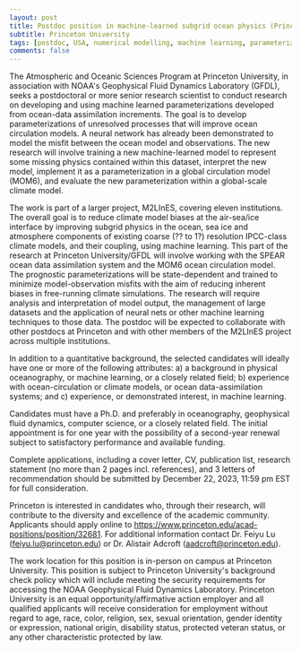 ```yaml
---
layout: post
title: Postdoc position in machine-learned subgrid ocean physics (Princeton, New Jersey)
subtitle: Princeton University
tags: [postdoc, USA, numerical modelling, machine learning, parameterization]
comments: false
---
```

The Atmospheric and Oceanic Sciences Program at Princeton University, in association with NOAA's Geophysical Fluid Dynamics Laboratory (GFDL), seeks a postdoctoral or more senior research scientist to conduct research on developing and using machine learned parameterizations developed from ocean-data assimilation increments. The goal is to develop parameterizations of unresolved processes that will improve ocean circulation models. A neural network has already been demonstrated to model the misfit between the ocean model and observations. The new research will involve training a new machine-learned model to represent some missing physics contained within this dataset, interpret the new model, implement it as a parameterization in a global circulation model (MOM6), and evaluate the new parameterization within a global-scale climate model.

The work is part of a larger project, M2LInES, covering eleven institutions. The overall goal is to reduce climate model biases at the air-sea/ice interface by improving subgrid physics in the ocean, sea ice and atmosphere components of existing coarse (?? to 1?) resolution IPCC-class climate models, and their coupling, using machine learning. This part of the research at Princeton University/GFDL will involve working with the SPEAR ocean data assimilation system and the MOM6 ocean circulation model. The prognostic parameterizations will be state-dependent and trained to minimize model-observation misfits with the aim of reducing inherent biases in free-running climate simulations. The research will require analysis and interpretation of model output, the management of large datasets and the application of neural nets or other machine learning techniques to those data. The postdoc will be expected to collaborate with other postdocs at Princeton and with other members of the M2LInES project across multiple institutions.

In addition to a quantitative background, the selected candidates will ideally have one or more of the following attributes: a) a background in physical oceanography, or machine learning, or a closely related field; b) experience with ocean-circulation or climate models, or ocean data-assimilation systems; and c) experience, or demonstrated interest, in machine learning.

Candidates must have a Ph.D. and preferably in oceanography, geophysical fluid dynamics, computer science, or a closely related field. The initial appointment is for one year with the possibility of a second-year renewal subject to satisfactory performance and available funding.

Complete applications, including a cover letter, CV, publication list, research statement (no more than 2 pages incl. references), and 3 letters of recommendation should be submitted by December 22, 2023, 11:59 pm EST for full consideration.

Princeton is interested in candidates who, through their research, will contribute to the diversity and excellence of the academic community. Applicants should apply online to https://www.princeton.edu/acad-positions/position/32681. For additional information contact Dr. Feiyu Lu (feiyu.lu@princeton.edu) or Dr. Alistair Adcroft (aadcroft@princeton.edu).

The work location for this position is in-person on campus at Princeton University. This position is subject to Princeton University's background check policy which will include meeting the security requirements for accessing the NOAA Geophysical Fluid Dynamics Laboratory. Princeton University is an equal opportunity/affirmative action employer and all qualified applicants will receive consideration for employment without regard to age, race, color, religion, sex, sexual orientation, gender identity or expression, national origin, disability status, protected veteran status, or any other characteristic protected by law.
